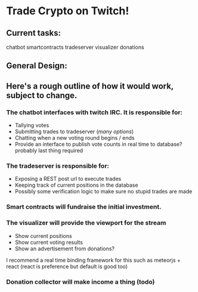 # Trade Crypto on Twitch!

## Current tasks:
chatbot
smartcontracts
tradeserver
visualizer
donations

## General Design:

## Here's a rough outline of how it would work, subject to change.

### The chatbot interfaces with twitch IRC. It is responsible for:
* Tallying votes
* Submitting trades to tradeserver (*many options*)
* Chatting when a new voting round begins / ends
* Provide an interface to publish vote counts in real time to database? probably last thing required

### The tradeserver is responsible for:
* Exposing a REST post url to execute trades
* Keeping track of current positions in the database
* Possibly some verification logic to make sure no stupid trades are made

### Smart contracts will fundraise the initial investment.

### The visualizer will provide the viewport for the stream
* Show current positions
* Show current voting results
* Show an advertisement from donations?

I recommend a real time binding framework for this such as meteorjs + react (react is preference but default is good too)

### Donation collector will make income a thing (todo)
